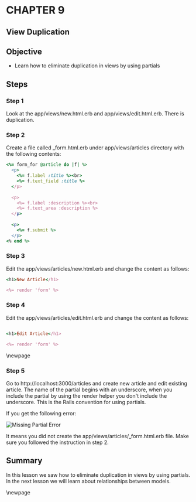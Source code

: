 CHAPTER 9
=============
View Duplication
------------------------------

## Objective ##

- Learn how to eliminate duplication in views by using partials

## Steps ##

### Step 1 ###

Look at the app/views/new.html.erb and app/views/edit.html.erb. There is duplication. 

### Step 2 ###

Create a file called _form.html.erb under app/views/articles directory with the following contents:

```ruby
<%= form_for @article do |f| %>
  <p>
    <%= f.label :title %><br>
    <%= f.text_field :title %>
  </p>
 
  <p>
    <%= f.label :description %><br>
    <%= f.text_area :description %>
  </p>
 
  <p>
    <%= f.submit %>
  </p>
<% end %>
```

### Step 3 ###

Edit the app/views/articles/new.html.erb and change the content as follows:

```ruby
<h1>New Article</h1>

<%= render 'form' %>
```

### Step 4 ###

Edit the app/views/articles/edit.html.erb and change the content as follows:

```ruby

<h1>Edit Article</h1>

<%= render 'form' %>
```

\newpage

### Step 5 ###

Go to http://localhost:3000/articles and create new article and edit existing article. The name of the partial begins with an underscore, when you include the partial by using the render helper you don't include the underscore. This is the Rails convention for using partials.

If you get the following error:

![Missing Partial Error](./figures/missing_partial_error)


It means you did not create the app/views/articles/_form.html.erb file. Make sure you followed the instruction in step 2.

## Summary ##

In this lesson we saw how to eliminate duplication in views by using partials. In the next lesson we will learn about relationships between models.

\newpage
